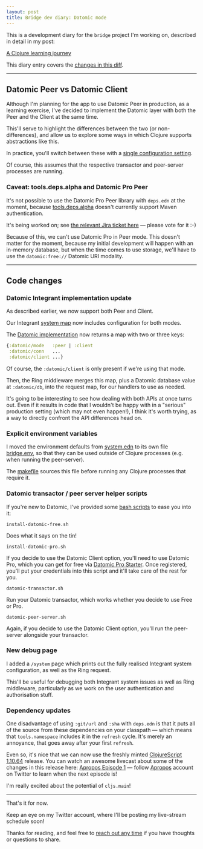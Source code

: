 ```yaml
---
layout: post
title: Bridge dev diary: Datomic mode
---
```


This is a development diary for the `bridge` project I'm working on, described in detail in my post:

[A Clojure learning journey](/2018/02/18/a-clojure-learning-journey/)

This diary entry covers the [changes in this diff](https://github.com/robert-stuttaford/bridge/compare/a7ae33baa9aed47d39882b635b2b0ede4dcac5d9...be515cdcc591b2a5b0123c871f41d7a7e74b880a).

<hr>

## Datomic Peer vs Datomic Client

Although I'm planning for the app to use Datomic Peer in production, as a learning exercise, I've decided to implement the Datomic layer with both the Peer and the Client at the same time.

This'll serve to highlight the differences between the two (or non-differences), and allow us to explore some ways in which Clojure supports abstractions like this.

In practice, you'll switch between these with a [single configuration setting](https://github.com/robert-stuttaford/bridge/blob/be515cdcc591b2a5b0123c871f41d7a7e74b880a/resources/system.edn#L2).

Of course, this assumes that the respective transactor and peer-server processes are running.



### Caveat: tools.deps.alpha and Datomic Pro Peer

It's not possible to use the Datomic Pro Peer library with `deps.edn`  at the moment, because [tools.deps.alpha](https://github.com/clojure/tools.deps.alpha) doesn't currently support Maven authentication.

It's being worked on; see [the relevant Jira ticket here](https://dev.clojure.org/jira/browse/TDEPS-9) — please vote for it :-)

Because of this, we can't use Datomic Pro in Peer mode. This doesn't matter for the moment, because my initial development will happen with an in-memory database, but when the time comes to use storage, we'll have to use the `datomic:free://` Datomic URI modality.



<hr>

## Code changes



### Datomic Integrant implementation update

As described earlier, we now support both Peer and Client.

Our Integrant [system map](https://github.com/robert-stuttaford/bridge/blob/be515cdcc591b2a5b0123c871f41d7a7e74b880a/resources/system.edn) now includes configuration for both modes.

The [Datomic implementation](https://github.com/robert-stuttaford/bridge/blob/be515cdcc591b2a5b0123c871f41d7a7e74b880a/src/bridge/data/datomic.clj#L6-L22) now returns a map with two or three keys:

```clojure
{:datomic/mode   :peer | :client
 :datomic/conn   ...
 :datomic/client ...}
```

Of course, the `:datomic/client` is only present if we're using that mode.

Then, the Ring middleware merges this map, plus a Datomic database value at `:datomic/db`, into the request map, for our handlers to use as needed.

It's going to be interesting to see how dealing with both APIs at once turns out. Even if it results in code that I wouldn't be happy with in a "serious" production setting (which may not even happen!), I think it's worth trying, as a way to directly confront the API differences head on.



### Explicit environment variables

I moved the environment defaults from [system.edn](https://github.com/robert-stuttaford/bridge/blob/be515cdcc591b2a5b0123c871f41d7a7e74b880a/resources/system.edn) to its own file [bridge.env](https://github.com/robert-stuttaford/bridge/blob/be515cdcc591b2a5b0123c871f41d7a7e74b880a/bridge.env), so that they can be used outside of Clojure processes (e.g. when running the peer-server).

The [makefile](https://github.com/robert-stuttaford/bridge/blob/be515cdcc591b2a5b0123c871f41d7a7e74b880a/Makefile) sources this file before running any Clojure processes that require it.



### Datomic transactor / peer server helper scripts

If you're new to Datomic, I've provided some [bash scripts](https://github.com/robert-stuttaford/bridge/tree/be515cdcc591b2a5b0123c871f41d7a7e74b880a/script) to ease you into it:

`install-datomic-free.sh`

Does what it says on the tin!

`install-datomic-pro.sh`

If you decide to use the Datomic Client option, you'll need to use Datomic Pro, which you can get for free via [Datomic Pro Starter](https://my.datomic.com/account/create). Once registered, you'll put your credentials into this script and it'll take care of the rest for you.

`datomic-transactor.sh`

Run your Datomic transactor, which works whether you decide to use Free or Pro.

`datomic-peer-server.sh`

Again, if you decide to use the Datomic Client option, you'll run the peer-server alongside your transactor.



### New debug page

I added a `/system` page which prints out the fully realised Integrant system configuration, as well as the Ring request.

This'll be useful for debugging both Integrant system issues as well as Ring middleware, particularly as we work on the user authentication and authorisation stuff.



### Dependency updates

One disadvantage of using `:git/url` and `:sha` with `deps.edn` is that it puts all of the source from these dependencies on your classpath — which means that `tools.namespace` includes it in the `refresh` cycle. It's merely an annoyance, that goes away after your first `refresh`.

Even so, it's nice that we can now use the freshly minted [ClojureScript 1.10.64](https://github.com/clojure/clojurescript/releases/tag/r1.10.64) release. You can watch an awesome livecast about some of the changes in this release here: [Apropos Episode 1](https://www.youtube.com/watch?v=KG9uFtXaqYg) — follow [Apropos](https://twitter.com/apropos_cast) account on Twitter to learn when the next episode is!

I'm really excited about the potential of `cljs.main`!

<hr>

That's it for now.

Keep an eye on my Twitter account, where I'll be posting my live-stream schedule soon!

Thanks for reading, and feel free to [reach out any time](/) if you have thoughts or questions to share.
